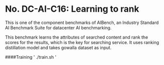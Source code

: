# No. DC-AI-C16: Learning to rank

This is one of the component benchmarks of AIBench, an Industry Standard AI Benchmark Suite for datacenter AI benchmarking.

This benchmark learns the attributes of searched content and rank the scores for the results, which is the key for searching service. It uses ranking distillation model and takes gowalla dataset as input.

####Training
'
./train.sh
'
